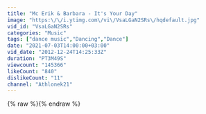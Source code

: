 ```yaml
---
title: "Mc Erik & Barbara - It's Your Day"
image: "https:\/\/i.ytimg.com\/vi\/VsaLGaN2SRs\/hqdefault.jpg"
vid_id: "VsaLGaN2SRs"
categories: "Music"
tags: ["dance music","Dancing","Dance"]
date: "2021-07-03T14:00:00+03:00"
vid_date: "2012-12-24T14:25:33Z"
duration: "PT3M49S"
viewcount: "145366"
likeCount: "840"
dislikeCount: "11"
channel: "Athlonek21"
---
```

{% raw %}{% endraw %}
